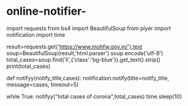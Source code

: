 # online-notifier-

import  requests
from bs4 import BeautifulSoup
from plyer import notification 
import time




result=requests.get('https://www.mohfw.gov.in/').text
soup=BeautifulSoup(result,'html.parser')
soup.encode('utf-8')
total_cases=soup.find('li',{'class':'bg-blue'}).get_text().strip()
print(total_cases)

def notifyy(notify_title,cases):
    notification.notify(title=notify_title,
                         message=cases,
                         timeout=5)

while True:
    notifyy("total cases of corona",total_cases)
    time.sleep(10)






